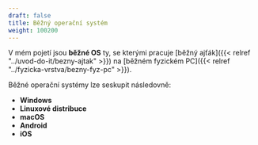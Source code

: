 ```yaml
---
draft: false
title: Běžný operační systém
weight: 100200
---
```


V mém pojetí jsou **běžné OS** ty, se kterými pracuje [běžný ajťák]({{< relref "../uvod-do-it/bezny-ajtak" >}}) na [běžném fyzickém PC]({{< relref "../fyzicka-vrstva/bezny-fyz-pc" >}}).

Běžné operační systémy lze seskupit následovně:

- **Windows**
- **Linuxové distribuce**
- **macOS**
- **Android**
- **iOS**